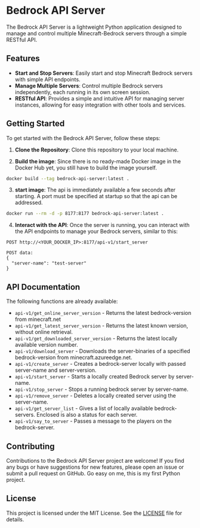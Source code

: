 # Bedrock API Server

The Bedrock API Server is a lightweight Python application designed to manage and control multiple Minecraft-Bedrock servers through a simple RESTful API.

## Features

- **Start and Stop Servers**: Easily start and stop Minecraft Bedrock servers with simple API endpoints.
- **Manage Multiple Servers**: Control multiple Bedrock servers independently, each running in its own screen session.
- **RESTful API**: Provides a simple and intuitive API for managing server instances, allowing for easy integration with other tools and services.

## Getting Started

To get started with the Bedrock API Server, follow these steps:

1. **Clone the Repository**: Clone this repository to your local machine.

2. **Build the image**: Since there is no ready-made Docker image in the Docker Hub yet, you still have to build the image yourself.
```bash
docker build --tag bedrock-api-server:latest .
```

3. **start image**: The api is immediately available a few seconds after starting. A port must be specified at startup so that the api can be addressed.
```bash
docker run --rm -d -p 8177:8177 bedrock-api-server:latest .
```

4. **Interact with the API**: Once the server is running, you can interact with the API endpoints to manage your Bedrock servers, similar to this:
```text
POST http://<YOUR_DOCKER_IP>:8177/api-v1/start_server

POST data:
{
  "server-name": "test-server"
}
```

## API Documentation

The following functions are already available:
- `api-v1/get_online_server_version` - Returns the latest bedrock-version from minecraft.net
- `api-v1/get_latest_server_version` - Returns the latest known version, without online retrieval.
- `api-v1/get_downloaded_server_version` - Returns the latest locally available version number.
- `api-v1/download_server` - Downloads the server-binaries of a specified bedrock-version from minecraft.azureedge.net.
- `api-v1/create_server` - Creates a bedrock-server locally with passed server-name and server-version.
- `api-v1/start_server` - Starts a locally created Bedrock server by server-name.
- `api-v1/stop_server` - Stops a running bedrock server by server-name.
- `api-v1/remove_server` - Deletes a locally created server using the server-name.
- `api-v1/get_server_list` - Gives a list of locally available bedrock-servers. Enclosed is also a status for each server.
- `api-v1/say_to_server` - Passes a message to the players on the bedrock-server.

## Contributing

Contributions to the Bedrock API Server project are welcome! If you find any bugs or have suggestions for new features, please open an issue or submit a pull request on GitHub. Go easy on me, this is my first Python project.

## License

This project is licensed under the MIT License. See the [LICENSE](LICENSE) file for details.

